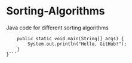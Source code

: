 # Sorting-Algorithms
Java code for different sorting algorithms 
```public class Example {
    public static void main(String[] args) {
        System.out.println("Hello, GitHub!");
    }
}```
